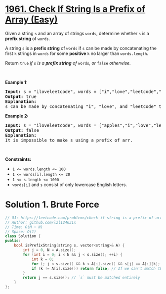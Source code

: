 # [1961. Check If String Is a Prefix of Array (Easy)](https://leetcode.com/problems/check-if-string-is-a-prefix-of-array/)

<p>Given a string <code>s</code> and an array of strings <code>words</code>, determine whether <code>s</code> is a <strong>prefix string</strong> of <code>words</code>.</p>

<p>A string <code>s</code> is a <strong>prefix string</strong> of <code>words</code> if <code>s</code> can be made by concatenating the first <code>k</code> strings in <code>words</code> for some <strong>positive</strong> <code>k</code> no larger than <code>words.length</code>.</p>

<p>Return <code>true</code><em> if </em><code>s</code><em> is a <strong>prefix string</strong> of </em><code>words</code><em>, or </em><code>false</code><em> otherwise</em>.</p>

<p>&nbsp;</p>
<p><strong>Example 1:</strong></p>

<pre><strong>Input:</strong> s = "iloveleetcode", words = ["i","love","leetcode","apples"]
<strong>Output:</strong> true
<strong>Explanation:</strong>
s can be made by concatenating "i", "love", and "leetcode" together.
</pre>

<p><strong>Example 2:</strong></p>

<pre><strong>Input:</strong> s = "iloveleetcode", words = ["apples","i","love","leetcode"]
<strong>Output:</strong> false
<strong>Explanation:</strong>
It is impossible to make s using a prefix of arr.</pre>

<p>&nbsp;</p>
<p><strong>Constraints:</strong></p>

<ul>
	<li><code>1 &lt;= words.length &lt;= 100</code></li>
	<li><code>1 &lt;= words[i].length &lt;= 20</code></li>
	<li><code>1 &lt;= s.length &lt;= 1000</code></li>
	<li><code>words[i]</code> and <code>s</code> consist of only lowercase English letters.</li>
</ul>

# Solution 1. Brute Force

```cpp
// OJ: https://leetcode.com/problems/check-if-string-is-a-prefix-of-array/
// Author: github.com/lzl124631x
// Time: O(M + N)
// Space: O(1)
class Solution {
public:
    bool isPrefixString(string s, vector<string>& A) {
        int j = 0, N = A.size();
        for (int i = 0; i < N && j < s.size(); ++i) {
            int k = 0;
            for (; j < s.size() && k < A[i].size() && s[j] == A[i][k]; ++k, ++j); // try matching `s` with `A[i]`.
            if (k != A[i].size()) return false; // If we can't match the entire `A[i]`, return false
        }
        return j == s.size(); // `s` must be matched entirely
    }
};
```